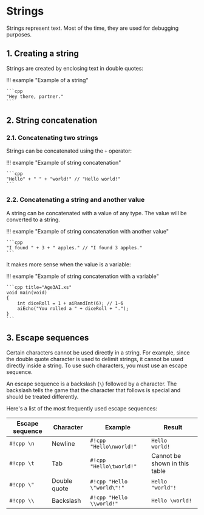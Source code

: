 # Strings

Strings represent text. Most of the time, they are used for debugging purposes.

## 1. Creating a string

Strings are created by enclosing text in double quotes:

!!! example "Example of a string"

    ```cpp
    "Hey there, partner."
    ```

## 2. String concatenation

### 2.1. Concatenating two strings

Strings can be concatenated using the `+` operator:

!!! example "Example of string concatenation"

    ```cpp
    "Hello" + " " + "world!" // "Hello world!"
    ```

### 2.2. Concatenating a string and another value

A string can be concatenated with a value of any type. The value will be
converted to a string.

!!! example "Example of string concatenation with another value"

    ```cpp
    "I found " + 3 + " apples." // "I found 3 apples."
    ```

It makes more sense when the value is a variable:

!!! example "Example of string concatenation with a variable"

    ```cpp title="Age3AI.xs"
    void main(void)
    {
        int diceRoll = 1 + aiRandInt(6); // 1-6
        aiEcho("You rolled a " + diceRoll + ".");
    }
    ```

## 3. Escape sequences

Certain characters cannot be used directly in a string. For example, since the
double quote character is used to delimit strings, it cannot be used directly
inside a string. To use such characters, you must use an escape sequence.

An escape sequence is a backslash (`\`) followed by a character. The backslash
tells the game that the character that follows is special and should be treated
differently.

Here's a list of the most frequently used escape sequences:

| Escape sequence | Character    | Example                    | Result                        |
| --------------- | ------------ | -------------------------- | ----------------------------- |
| `#!cpp \n`      | Newline      | `#!cpp "Hello\nworld!"`    | `Hello`<br>`world!`           |
| `#!cpp \t`      | Tab          | `#!cpp "Hello\tworld!"`    | Cannot be shown in this table |
| `#!cpp \"`      | Double quote | `#!cpp "Hello \"world\"!"` | `Hello "world"!`              |
| `#!cpp \\`      | Backslash    | `#!cpp "Hello \\world!"`   | `Hello \world!`               |
